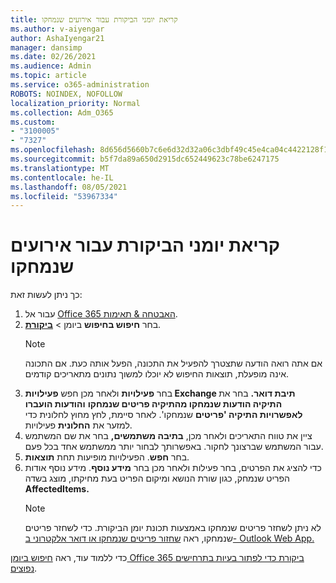 ```yaml
---
title: קריאת יומני הביקורת עבור אירועים שנמחקו
ms.author: v-aiyengar
author: AshaIyengar21
manager: dansimp
ms.date: 02/26/2021
ms.audience: Admin
ms.topic: article
ms.service: o365-administration
ROBOTS: NOINDEX, NOFOLLOW
localization_priority: Normal
ms.collection: Adm_O365
ms.custom:
- "3100005"
- "7327"
ms.openlocfilehash: 8d656d5660b7c6e6d32d32a06c3dbf49c45e4ca04c4422128f1c4ea62413afa1
ms.sourcegitcommit: b5f7da89a650d2915dc652449623c78be6247175
ms.translationtype: MT
ms.contentlocale: he-IL
ms.lasthandoff: 08/05/2021
ms.locfileid: "53967334"
---
```

# <a name="read-the-audit-logs-for-deleted-events"></a>קריאת יומני הביקורת עבור אירועים שנמחקו

כך ניתן לעשות זאת:

1. עבור אל [Office 365 האבטחה & תאימות](https://go.microsoft.com/fwlink/p/?linkid=2077143).
1. בחר **חיפוש בחיפוש** ביומן  >  [**ביקורת**](https://go.microsoft.com/fwlink/?linkid=2103759).
    > [!NOTE]
    > אם אתה רואה הודעה שתצטרך להפעיל את התכונה, הפעל אותה כעת. אם התכונה אינה מופעלת, תוצאות החיפוש לא יוכלו למשוך נתונים מתאריכים קודמים.
1. בחר **פעילויות** ולאחר מכן חפש **פעילויות Exchange תיבת דואר.** בחר את **התיקיה הודעות שנמחקו מהתיקיה פריטים שנמחקו** **והודעות הועברו לאפשרויות התיקיה 'פריטים** שנמחקו'. לאחר סיימת, לחץ מחוץ לחלונית כדי למזער את **החלונית** פעילויות.
1. ציין את טווח התאריכים ולאחר מכן, **בתיבה משתמשים,** בחר את שם המשתמש עבור המשתמש שברצונך לחקור. באפשרותך לבחור יותר ממשתמש אחד בכל פעם.
1. בחר **חפש**. הפעילויות מופיעות תחת **תוצאות**.
1. כדי להציג את הפרטים, בחר פעילות ולאחר מכן בחר **מידע נוסף**. מידע נוסף אודות הפריט שנמחק, כגון שורת הנושא ומיקום הפריט בעת מחיקתו, מוצג בשדה **AffectedItems.**
    > [!NOTE]
    > לא ניתן לשחזר פריטים שנמחקו באמצעות תכונת יומן הביקורת. כדי לשחזר פריטים שנמחקו, ראה [שחזור פריטים שנמחקו או דואר אלקטרוני ב- Outlook Web App.](https://go.microsoft.com/fwlink/?linkid=2103759)

כדי ללמוד עוד, ראה [חיפוש ביומן Office 365 ביקורת כדי לפתור בעיות בתרחישים נפוצים](https://go.microsoft.com/fwlink/?linkid=2103944).
